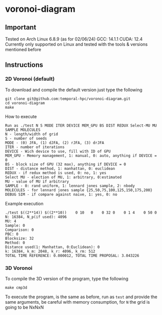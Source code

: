# voronoi-diagram
## Important
Tested on Arch Linux 6.8.9 (as for 02/06/24)
GCC: 14.1.1
CUDA: 12.4
Currently only supported on Linux and tested with the tools & versions mentioned before
## Instructions
### 2D Voronoi (default)
To  download and compile the default version just type the following
```
git clone git@github.com:temporal-hpc/voronoi-diagram.git
cd voronoi-diagram
make
```

How to execute
```
Run as ./test N S MODE ITER DEVICE MEM_GPU BS DIST REDUX Select-MU MU SAMPLE MOLECULES
N - length/width of grid
S - number of seeds
MODE - (0) JFA, (1) dJFA, (2) rJFA, (3) drJFA
ITER - number of iterations
DEVICE - Wich device to use, fill with ID of GPU
MEM_GPU - Memory management, 1: manual, 0: auto, anything if DEVICE = 0
BS - block size of GPU (32 max), anything if DEVICE = 0
DIST - distance method, 1: manhattan, 0: euclidean
REDUX - if redux method is used, 0: no, 1: yes
Select MU - election of MU, 1: arbitrary, 0:estimated
MU - value of MU if arbitrary
SAMPLE - 0: rand uniform, 1: lennard jones sample, 2: nbody
MOLECULES - for lennard jones sample {25,50,75,100,125,150,175,200}
DEBUG SIM - if compare against naive, 1: yes, 0: no
```

Example execution
```
./test $((2**14)) $((2**10))    0 10   0    0 32 0    0 1 4    0 50 0
N: 16384, N_p(if used): 4096
MU: 4
Sample: 0
Comparison: 0
PBC: 0
Blocksize: 32
Method: 0
Distance used(1: Manhattan, 0:Euclidean): 0
k: 16384, k_m: 2048, k_r: 4096, k_rm: 512
TOTAL TIME REFERENCE: 0.000012, TOTAL TIME PROPOSAL: 3.043226
```



### 3D Voronoi
To compile the 3D version of the program, type the following
```
make cmp3d
```
To execute the program, is the same as before, run as ```test``` and provide the same arguments, be careful with memory consumption, for ```N``` the grid is going to be NxNxN
